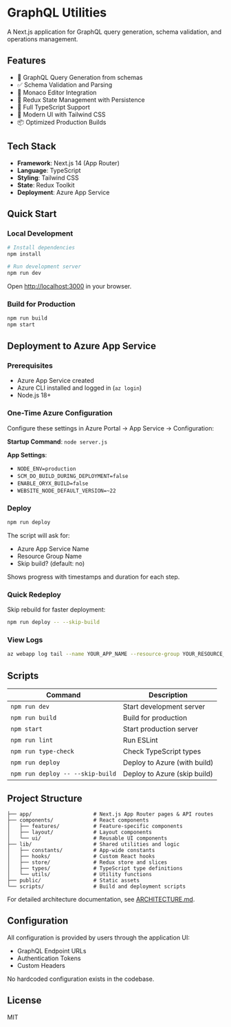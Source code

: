 # GraphQL Utilities

A Next.js application for GraphQL query generation, schema validation, and operations management.

## Features

- 🚀 GraphQL Query Generation from schemas
- ✅ Schema Validation and Parsing
- 📝 Monaco Editor Integration
- 🔄 Redux State Management with Persistence
- 💪 Full TypeScript Support
- 🎨 Modern UI with Tailwind CSS
- 📦 Optimized Production Builds

## Tech Stack

- **Framework**: Next.js 14 (App Router)
- **Language**: TypeScript
- **Styling**: Tailwind CSS
- **State**: Redux Toolkit
- **Deployment**: Azure App Service

## Quick Start

### Local Development

```bash
# Install dependencies
npm install

# Run development server
npm run dev
```

Open [http://localhost:3000](http://localhost:3000) in your browser.

### Build for Production

```bash
npm run build
npm start
```

## Deployment to Azure App Service

### Prerequisites

- Azure App Service created
- Azure CLI installed and logged in (`az login`)
- Node.js 18+

### One-Time Azure Configuration

Configure these settings in Azure Portal → App Service → Configuration:

**Startup Command**: `node server.js`

**App Settings**:
- `NODE_ENV=production`
- `SCM_DO_BUILD_DURING_DEPLOYMENT=false`
- `ENABLE_ORYX_BUILD=false`
- `WEBSITE_NODE_DEFAULT_VERSION=~22`

### Deploy

```bash
npm run deploy
```

The script will ask for:
- Azure App Service Name
- Resource Group Name  
- Skip build? (default: no)

Shows progress with timestamps and duration for each step.

### Quick Redeploy

Skip rebuild for faster deployment:
```bash
npm run deploy -- --skip-build
```

### View Logs

```bash
az webapp log tail --name YOUR_APP_NAME --resource-group YOUR_RESOURCE_GROUP
```

## Scripts

| Command | Description |
|---------|-------------|
| `npm run dev` | Start development server |
| `npm run build` | Build for production |
| `npm start` | Start production server |
| `npm run lint` | Run ESLint |
| `npm run type-check` | Check TypeScript types |
| `npm run deploy` | Deploy to Azure (with build) |
| `npm run deploy -- --skip-build` | Deploy to Azure (skip build) |

## Project Structure

```
├── app/                    # Next.js App Router pages & API routes
├── components/             # React components
│   ├── features/           # Feature-specific components
│   ├── layout/             # Layout components
│   └── ui/                 # Reusable UI components
├── lib/                    # Shared utilities and logic
│   ├── constants/          # App-wide constants
│   ├── hooks/              # Custom React hooks
│   ├── store/              # Redux store and slices
│   ├── types/              # TypeScript type definitions
│   └── utils/              # Utility functions
├── public/                 # Static assets
└── scripts/                # Build and deployment scripts
```

For detailed architecture documentation, see [ARCHITECTURE.md](./ARCHITECTURE.md).

## Configuration

All configuration is provided by users through the application UI:
- GraphQL Endpoint URLs
- Authentication Tokens
- Custom Headers

No hardcoded configuration exists in the codebase.

## License

MIT
